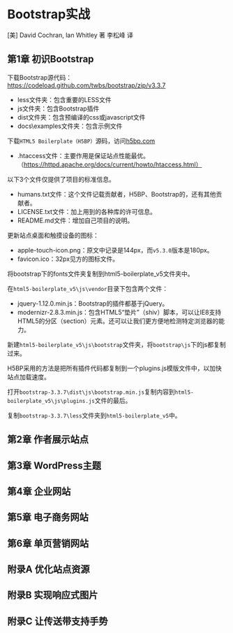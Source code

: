 Bootstrap实战
===============

[美] David Cochran, lan Whitley 著 李松峰 译

第1章 初识Bootstrap
-------------------

下载Bootstrap源代码：https://codeload.github.com/twbs/bootstrap/zip/v3.3.7

- less文件夹：包含重要的LESS文件
- js文件夹：包含Bootstrap插件
- dist文件夹：包含预编译的css或javascript文件
- docs\examples文件夹：包含示例文件

下载`HTML5 Boilerplate（H5BP）`源码，访问[h5bp.com](http://h5bp.com)

- .htaccess文件：主要作用是保证站点性能最优。（https://httpd.apache.org/docs/current/howto/htaccess.html）

以下3个文件仅提供了项目的标准信息。

- humans.txt文件：这个文件记载贡献者，H5BP、Bootstrap的，还有其他贡献者。
- LICENSE.txt文件：加上用到的各种库的许可信息。
- README.md文件：增加自己项目的说明。

更新站点桌面和触摸设备的图标：

- apple-touch-icon.png：原文中记录是144px，而`v5.3.0`版本是180px。
- favicon.ico：32px见方的图标文件。

将bootstrap下的fonts文件夹复制到html5-boilerplate_v5文件夹中。

在`html5-boilerplate_v5\js\vendor`目录下包含两个文件：

- jquery-1.12.0.min.js：Bootstrap的插件都基于jQuery。
- modernizr-2.8.3.min.js：包含HTML5“垫片”（shiv）脚本，可以让IE8支持HTML5的分区（section）元素。还可以让我们更方便地检测特定浏览器的能力。

新建`html5-boilerplate_v5\js\bootstrap`文件夹，将`bootstrap\js`下的js都复制过来。

H5BP采用的方法是把所有插件代码都复制到一个plugins.js模版文件中，以加快站点加载速度。

打开`bootstrap-3.3.7\dist\js\bootstrap.min.js`复制内容到`html5-boilerplate_v5\js\plugins.js`文件的最后。

复制`bootstrap-3.3.7\less`文件夹到`html5-boilerplate_v5`中。

第2章 作者展示站点
-------------------

第3章 WordPress主题
-------------------

第4章 企业网站
-------------------

第5章 电子商务网站
-------------------

第6章 单页营销网站
-------------------

附录A 优化站点资源
-------------------

附录B 实现响应式图片
-------------------

附录C 让传送带支持手势
-------------------